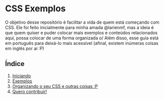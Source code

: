 # CSS Exemplos

 O objetivo desse repositório é facilitar a vida de quem está começando com CSS.
Ele foi feito inicialmente para minha amada @larienmf, mas a ideia é que quem quiser e
puder colocar mais exemplos e conteúdos relacionados aqui, possa colocar de uma
forma organizada o/
 Além disso, esse guia está em português para deixá-lo mais acessível (afinal, existem
inúmeras coisas em inglês por aí :P)

## Índice

1. [Iniciando]('./iniciando/README.md')
1. [Exemplos]('./exemplos/README.md')
1. [Organizando o seu CSS e outras coisas :P]('./organizacao/README.md')
1. [Quero contribuir!]('./contribuicao/README.md')

